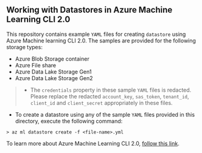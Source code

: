 ## Working with Datastores in Azure Machine Learning CLI 2.0
This repository contains example `YAML` files for creating `datastore` using Azure Machine learning CLI 2.0. The samples are provided for the following storage types:

- Azure Blob Storage container
- Azure File share
- Azure Data Lake Storage Gen1
- Azure Data Lake Storage Gen2
>- The `credentials` property in these sample `YAML` files is redacted. Please replace the redacted `account_key`, `sas_token`, `tenant_id`, `client_id` and `client_secret` appropriately in these files.

- To create a datastore using any of the sample `YAML` files provided in this directory, execute the following command:
```cli
> az ml datastore create -f <file-name>.yml
```

To learn more about Azure Machine Learning CLI 2.0, [follow this link](https://docs.microsoft.com/en-us/azure/machine-learning/how-to-configure-cli).